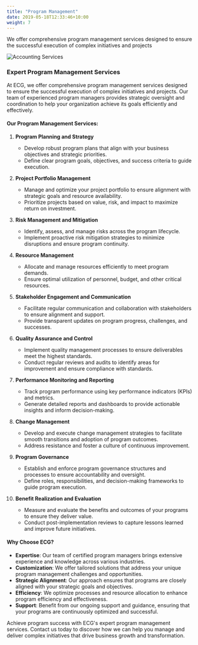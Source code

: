 ```yaml
---
title: "Program Management"
date: 2019-05-18T12:33:46+10:00
weight: 7
---
```


We offer comprehensive program management services designed to ensure the successful execution of complex initiatives and projects

![Accounting Services](/images/austin-distel-nGc5RT2HmF0-unsplash.jpg)

### Expert Program Management Services

At ECG, we offer comprehensive program management services designed to ensure the successful execution of complex initiatives and projects. Our team of experienced program managers provides strategic oversight and coordination to help your organization achieve its goals efficiently and effectively.

#### Our Program Management Services:

1. **Program Planning and Strategy**
   - Develop robust program plans that align with your business objectives and strategic priorities.
   - Define clear program goals, objectives, and success criteria to guide execution.

2. **Project Portfolio Management**
   - Manage and optimize your project portfolio to ensure alignment with strategic goals and resource availability.
   - Prioritize projects based on value, risk, and impact to maximize return on investment.

3. **Risk Management and Mitigation**
   - Identify, assess, and manage risks across the program lifecycle.
   - Implement proactive risk mitigation strategies to minimize disruptions and ensure program continuity.

4. **Resource Management**
   - Allocate and manage resources efficiently to meet program demands.
   - Ensure optimal utilization of personnel, budget, and other critical resources.

5. **Stakeholder Engagement and Communication**
   - Facilitate regular communication and collaboration with stakeholders to ensure alignment and support.
   - Provide transparent updates on program progress, challenges, and successes.

6. **Quality Assurance and Control**
   - Implement quality management processes to ensure deliverables meet the highest standards.
   - Conduct regular reviews and audits to identify areas for improvement and ensure compliance with standards.

7. **Performance Monitoring and Reporting**
   - Track program performance using key performance indicators (KPIs) and metrics.
   - Generate detailed reports and dashboards to provide actionable insights and inform decision-making.

8. **Change Management**
   - Develop and execute change management strategies to facilitate smooth transitions and adoption of program outcomes.
   - Address resistance and foster a culture of continuous improvement.

9. **Program Governance**
   - Establish and enforce program governance structures and processes to ensure accountability and oversight.
   - Define roles, responsibilities, and decision-making frameworks to guide program execution.

10. **Benefit Realization and Evaluation**
    - Measure and evaluate the benefits and outcomes of your programs to ensure they deliver value.
    - Conduct post-implementation reviews to capture lessons learned and improve future initiatives.

#### Why Choose ECG?

- **Expertise**: Our team of certified program managers brings extensive experience and knowledge across various industries.
- **Customization**: We offer tailored solutions that address your unique program management challenges and opportunities.
- **Strategic Alignment**: Our approach ensures that programs are closely aligned with your strategic goals and objectives.
- **Efficiency**: We optimize processes and resource allocation to enhance program efficiency and effectiveness.
- **Support**: Benefit from our ongoing support and guidance, ensuring that your programs are continuously optimized and successful.

Achieve program success with ECG's expert program management services. Contact us today to discover how we can help you manage and deliver complex initiatives that drive business growth and transformation.



